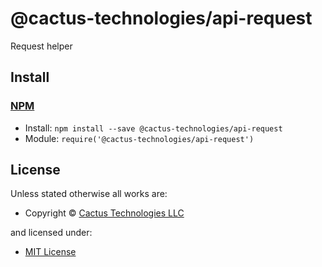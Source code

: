 <!-- TITLE/ -->

<h1>@cactus-technologies/api-request</h1>

<!-- /TITLE -->

<!-- DESCRIPTION/ -->

Request helper

<!-- /DESCRIPTION -->

<!-- INSTALL/ -->

<h2>Install</h2>

<a href="https://npmjs.com" title="npm is a package manager for javascript"><h3>NPM</h3></a><ul>

<li>Install: <code>npm install --save @cactus-technologies/api-request</code></li>
<li>Module: <code>require('@cactus-technologies/api-request')</code></li></ul>

<!-- /INSTALL -->

<!-- LICENSE/ -->

<h2>License</h2>

Unless stated otherwise all works are:

<ul><li>Copyright &copy; <a href="http://www.cactus.is">Cactus Technologies LLC</a></li></ul>

and licensed under:

<ul><li><a href="http://spdx.org/licenses/MIT.html">MIT License</a></li></ul>

<!-- /LICENSE -->
